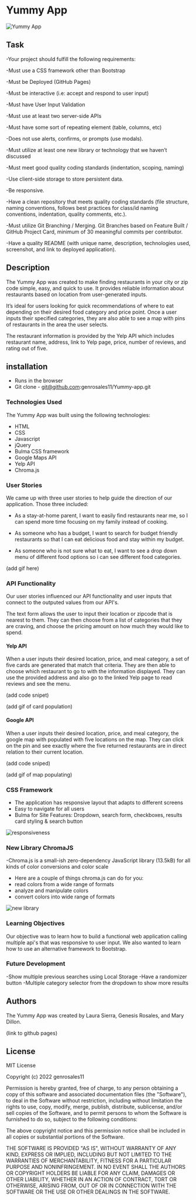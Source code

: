 

# Yummy App
![Yummy App](/assets/images/imgofApp.gif)

## Task

-Your project should fulfill the following requirements:

-Must use a CSS framework other than Bootstrap

-Must be Deployed (GitHub Pages)

-Must be interactive (i.e: accept and respond to user input)

-Must have User Input Validation

-Must use at least two server-side APIs

-Must have some sort of repeating element (table, columns, etc)

-Does not use alerts, confirms, or prompts (use modals).

-Must utilize at least one new library or technology that we haven’t discussed

-Must meet good quality coding standards (indentation, scoping, naming)

-Use client-side storage to store persistent data.

-Be responsive.

-Have a clean repository that meets quality coding standards (file structure, naming conventions, follows best practices for class/id naming conventions, indentation, quality comments, etc.).

-Must utilize Git Branching / Merging. Git Branches based on Feature Built / GitHub Project Card, minimum of 30 meaningful commits per contributor.

-Have a quality README (with unique name, description, technologies used, screenshot, and link to deployed application).


## Description

The Yummy App was created to make finding restaurants in your city or zip code simple, easy, and quick to use. It provides reliable information about restaurants based on location from user-generated inputs. 
 
It’s ideal for users looking for quick recommendations of where to eat depending on their desired food category and price point. 
Once a user inputs their specified categories, they are also able to see a map with pins of restaurants in the area the user selects.

The restaurant information is provided by the Yelp API which includes restaurant name, address, link to Yelp page, price, number of reviews, and rating out of five. 


## installation

* Runs in the browser
* Git clone - git@github.com:genrosales11/Yummy-app.git

### Technologies Used

The Yummy App was built using the following technologies:

* HTML
* CSS
* Javascript
* jQuery
* Bulma CSS framework
* Google Maps API
* Yelp API
* Chroma.js


### User Stories

We came up with three user stories to help guide the direction of our application. Those three included:

* As a stay-at-home parent, I want to easily find restaurants near me, so I can spend more time focusing on my family instead of cooking.

* As someone who has a budget, I want to search for budget friendly restaurants so that I can eat delicious food and stay within my budget.

* As someone who is not sure what to eat, I want to see a drop down menu of different food options so i can see different food categories.

(add gif here)


### API Functionality 

Our user stories influenced our API functionality and user inputs that connect to the outputed values from our API's. 

The text form allows the user to input their location or zipcode that is nearest to them. They can then choose from a list of categories that they are craving, and choose the pricing amount on how much they would like to spend. 

#### Yelp API

When a user inputs their desired location, price, and meal category, a set of five cards are generated that match that criteria. They are then able to choose which restaurant to go to with the information displayed. They can use the provided address and also go to the linked Yelp page to read reviews and see the menu.

(add code snipet)

(add gif of card population)

#### Google API

When a user inputs their desired location, price, and meal category, the google map with populated with five locations on the map. They can click on the pin and see exactly where the five returned restaurants are in direct relation to their current location.

(add code sniped)

(add gif of map populating)

### CSS Framework
 
 * The application has responsive layout that adapts to different screens
 * Easy to navigate for all users
 * Bulma for Site Features: Dropdown, search form, checkboxes, results card styling & search button 


![responsiveness](./assets/images/imgCSS.gif)

### New Library ChromaJS
 -Chroma.js is a small-ish zero-dependency JavaScript library (13.5kB) for all kinds of color conversions and color scale
 * Here are a couple of things chroma.js can do for you:
* read colors from a wide range of formats
* analyze and manipulate colors
* convert colors into wide range of formats

![new library](./assets/images/chromajs%20.gif)



### Learning Objectives

Our objective was to learn how to build a functional web application calling multiple api's that was responsive to user input. We also wanted to learn how to use an alternative framework to Bootstrap.

### Future Development

-Show multiple previous searches using Local Storage
-Have a randomizer button
-Multiple category selector from the dropdown to show more results


## Authors

The Yummy App was created by Laura Sierra, Genesis Rosales, and Mary Dillon.

(link to github pages)

## License

MIT License

Copyright (c) 2022 genrosales11

Permission is hereby granted, free of charge, to any person obtaining a copy
of this software and associated documentation files (the "Software"), to deal
in the Software without restriction, including without limitation the rights
to use, copy, modify, merge, publish, distribute, sublicense, and/or sell
copies of the Software, and to permit persons to whom the Software is
furnished to do so, subject to the following conditions:

The above copyright notice and this permission notice shall be included in all
copies or substantial portions of the Software.

THE SOFTWARE IS PROVIDED "AS IS", WITHOUT WARRANTY OF ANY KIND, EXPRESS OR
IMPLIED, INCLUDING BUT NOT LIMITED TO THE WARRANTIES OF MERCHANTABILITY,
FITNESS FOR A PARTICULAR PURPOSE AND NONINFRINGEMENT. IN NO EVENT SHALL THE
AUTHORS OR COPYRIGHT HOLDERS BE LIABLE FOR ANY CLAIM, DAMAGES OR OTHER
LIABILITY, WHETHER IN AN ACTION OF CONTRACT, TORT OR OTHERWISE, ARISING FROM,
OUT OF OR IN CONNECTION WITH THE SOFTWARE OR THE USE OR OTHER DEALINGS IN THE
SOFTWARE.
